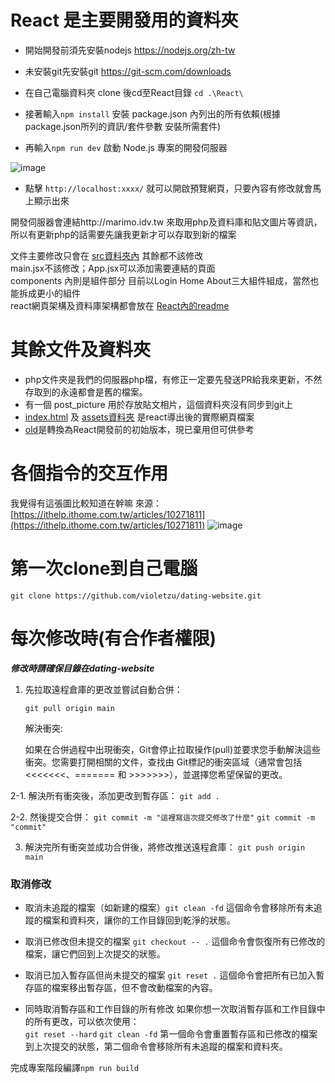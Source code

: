 # React 是主要開發用的資料夾
- 開始開發前須先安裝nodejs https://nodejs.org/zh-tw 
- 未安裝git先安裝git https://git-scm.com/downloads
- 在自己電腦資料夾 clone 後cd至React目錄 `cd .\React\`

- 接著輸入`npm install` 安裝 package.json 內列出的所有依賴(根據 package.json所列的資訊/套件參數 安裝所需套件)

- 再輸入`npm run dev` 啟動 Node.js 專案的開發伺服器

![image](https://github.com/user-attachments/assets/82c94567-6101-48b7-bc3f-3f7fd739ef0b)

- 點擊 `http://localhost:xxxx/` 就可以開啟預覽網頁，只要內容有修改就會馬上顯示出來

開發伺服器會連結http://marimo.idv.tw 來取用php及資料庫和貼文圖片等資訊，所以有更新php的話需要先讓我更新才可以存取到新的檔案  

文件主要修改只會在 [src資料夾內](https://github.com/violetzu/dating-website/tree/main/React/src) 其餘都不該修改  
main.jsx不該修改；App.jsx可以添加需要連結的頁面  
components 內則是組件部分 目前以Login Home About三大組件組成，當然也能拆成更小的組件  
react網頁架構及資料庫架構都會放在 [React內的readme](https://github.com/violetzu/dating-website/tree/main/React/README.md)



# 其餘文件及資料夾
- php文件夾是我們的伺服器php檔，有修正一定要先發送PR給我來更新，不然存取到的永遠都會是舊的檔案。  
- 有一個 post_picture 用於存放貼文相片，這個資料夾沒有同步到git上  
- [index.html](https://github.com/violetzu/dating-website/tree/main/index.html) 及 [assets資料夾](https://github.com/violetzu/dating-website/tree/main/assets) 是react導出後的實際網頁檔案  
- [old](https://github.com/violetzu/dating-website/tree/main/old/)是轉換為React開發前的初始版本，現已棄用但可供參考

# 各個指令的交互作用
我覺得有這張圖比較知道在幹嘛 來源：[https://ithelp.ithome.com.tw/articles/10271811](https://ithelp.ithome.com.tw/articles/10271811)
![image](https://github.com/user-attachments/assets/d88b1720-4b37-47c2-a8c7-9ee156b5c80a)

# 第一次clone到自己電腦
`git clone https://github.com/violetzu/dating-website.git`

# 每次修改時(有合作者權限)
***修改時請確保目錄在dating-website***

1. 先拉取遠程倉庫的更改並嘗試自動合併：

   `git pull origin main`

   解決衝突:
   
   如果在合併過程中出現衝突，Git會停止拉取操作(pull)並要求您手動解決這些衝突。您需要打開相關的文件，查找由 Git標記的衝突區域（通常會包括 <<<<<<<、======= 和 >>>>>>>），並選擇您希望保留的更改。

2-1. 解決所有衝突後，添加更改到暫存區：
   `git add .`

2-2. 然後提交合併：
   `git commit -m "這裡寫這次提交修改了什麼"` `git commit -m "commit"` 

3. 解決完所有衝突並成功合併後，將修改推送遠程倉庫：
   `git push origin main`




   
### 取消修改
- 取消未追蹤的檔案（如新建的檔案）`git clean -fd` 這個命令會移除所有未追蹤的檔案和資料夾，讓你的工作目錄回到乾淨的狀態。


- 取消已修改但未提交的檔案 `git checkout -- .` 這個命令會恢復所有已修改的檔案，讓它們回到上次提交的狀態。


- 取消已加入暫存區但尚未提交的檔案 `git reset .` 這個命令會把所有已加入暫存區的檔案移出暫存區，但不會改動檔案的內容。

- 同時取消暫存區和工作目錄的所有修改 如果你想一次取消暫存區和工作目錄中的所有更改，可以依次使用：  
      `git reset --hard` `git clean -fd` 第一個命令會重置暫存區和已修改的檔案到上次提交的狀態，第二個命令會移除所有未追蹤的檔案和資料夾。

完成專案階段編譯`npm run build`








